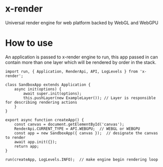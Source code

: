 # x-render
Universal render engine for web platform backed by WebGL and WebGPU 

# How to use
An application is passed to x-render engine to run, this app passed in can contain more than one layer which will be rendered by order in the stack.
```
import run, { Application, RenderApi, API, LogLevels } from 'x-render';

class SandboxApp extends Application {
    async init(options) {
        await super.init(options);
        this.pushLayer(new ExampleLayer()); // Layer is responsible for describing rendering actions
    } 
}

export async function createApp() {
    const canvas = document.getElementById('canvas');
    RenderApi.CURRENT_TYPE = API.WEBGPU;  // WEBGL or WEBGPU
    const app = new SandboxApp({ canvas });  // designate the canvas to render
    await app.init({});
    return app;
}

run(createApp, LogLevels.INFO);  // make engine begin rendering loop
```